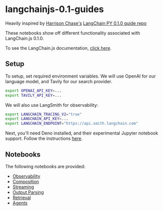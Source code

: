 # langchainjs-0.1-guides

Heavily inspired by [Harrison Chase's](https://twitter.com/hwchase17) [LangChain PY 0.1.0 guide repo](https://github.com/hwchase17/langchain-0.1-guides)

These notebooks show off different functionality associated with LangChain.js 0.1.0.

To see the LangChain.js documentation, [click here](https://js.langchain.com/docs/get_started/introduction).

## Setup

To setup, set required environment variables. We will use OpenAI for our language model, and Tavily for our search provider.

```bash
export OPENAI_API_KEY=...
export TAVILY_API_KEY=...
```

We will also use LangSmith for observability:

```bash
export LANGCHAIN_TRACING_V2="true"
export LANGCHAIN_API_KEY=...
export LANGCHAIN_ENDPOINT="https://api.smith.langchain.com"
```

Next, you'll need Deno installed, and their experimental Jupyter notebook support.
Follow the instructions [here](https://docs.deno.com/runtime/manual/tools/jupyter).

## Notebooks
The following notebooks are provided:

- [Observability](observability.ipynb)
- [Composition](/composability.ipynb)
- [Streaming](/streaming.ipynb)
- [Output Parsing](/output_parsers.ipynb)
- [Retrieval](/retrieval.ipynb)
- [Agents](/agents.ipynb)